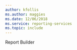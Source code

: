 ```yaml
---
author: kfollis
ms.author: maggies
ms.date: 12/06/2018
ms.service: reporting-services
ms.topic: include
---
```

Report Builder
